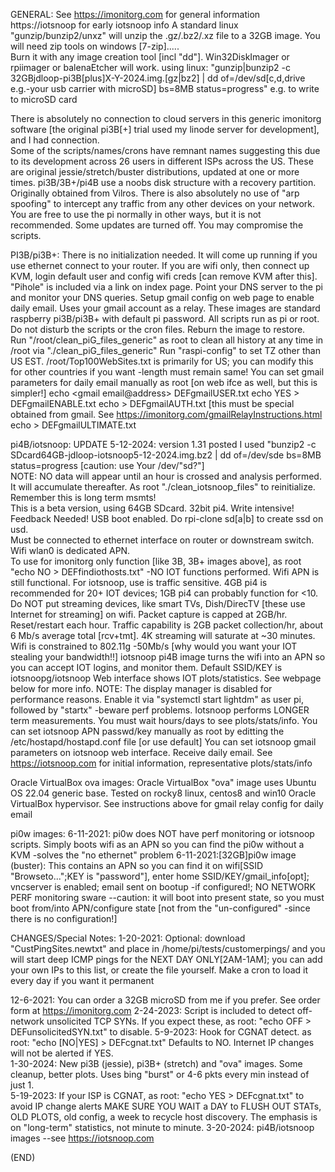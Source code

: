 
GENERAL:
See https://imonitorg.com for general information  https://iotsnoop for early iotsnoop info
A standard linux "gunzip/bunzip2/unxz" will unzip the .gz/.bz2/.xz file to a 32GB image.  You will need zip tools on windows [7-zip].....  
Burn it with any image creation tool [incl "dd"]. Win32DiskImager or rpiimager or balenaEtcher will work.
using linux: "gunzip|bunzip2 -c 32GBjdloop-pi3B[plus]X-Y-2024.img.[gz|bz2] | dd of=/dev/sd[c,d,drive e.g.-your usb carrier with microSD] bs=8MB status=progress"  e.g. to write to microSD card 

There is absolutely no connection to cloud servers in this generic imonitorg software [the original pi3B[+] trial used my linode server for development], and I had connection.   
Some of the scripts/names/crons have remnant names suggesting this due to its development across 26 users in different ISPs across the US. 
These are original jessie/stretch/buster distributions, updated at one or more times.  pi3B/3B+/pi4B use a noobs disk structure with a recovery partition.  Originally obtained from Vilros. 
There is also absolutely no use of "arp spoofing" to intercept any traffic from any other devices on your network.  
You are free to use the pi normally in other ways, but it is not recommended.  Some updates are turned off.  You may compromise the scripts. 

PI3B/pi3B+:
There is no initialization needed.  It will come up running if you use ethernet connect to your router.
If you are wifi only, then connect up KVM, login default user and config wifi creds [can remove KVM after this].
"Pihole" is included via a link on index page.  Point your DNS server to the pi and monitor your DNS queries.
Setup gmail config on web page to enable daily email.  Uses your gmail account as a relay.
These images are standard raspberry pi3B/pi3B+ with default pi password. All scripts run as pi or root.  Do not disturb the scripts or the cron files. Reburn the image to restore.  
Run "/root/clean_piG_files_generic" as root to clean all history at any time in /root via "./clean_piG_files_generic"
Run "raspi-config" to set TZ other than US EST.
/root/Top100WebSites.txt is primarily for US; you can modify this for other countries if you want -length must remain same!
You can set gmail parameters for daily email manually as root [on web ifce as well, but this is simpler!]
echo <gmail email@address> DEFgmailUSER.txt
echo YES > DEFgmailENABLE.txt
echo <key> > DEFgmailAUTH.txt  [this must be special obtained from gmail.  See https://imonitorg.com/gmailRelayInstructions.html 
echo <email address to send to> > DEFgmailULTIMATE.txt

pi4B/iotsnoop:
UPDATE 5-12-2024: version 1.31 posted I used "bunzip2 -c SDcard64GB-jdloop-iotsnoop5-12-2024.img.bz2 | dd of=/dev/sde bs=8MB status=progress [caution: use Your /dev/"sd?"]  
NOTE: NO data will appear until an hour is crossed and analysis performed.  It will accumulate thereafter.  As root "./clean_iotsnoop_files" to reinitialize.  Remember this is long term msmts!  
This is a beta version, using 64GB SDcard. 32bit pi4. Write intensive! Feedback Needed!  USB boot enabled.  Do rpi-clone sd[a|b] to create ssd on usd.  
Must be connected to ethernet interface on router or downstream switch.  Wifi wlan0 is dedicated APN.  
To use for imonitorg only function [like 3B, 3B+ images above], as root "echo NO > DEFfindiothosts.txt" -NO IOT functions performed. Wifi APN is still functional. 
For iotsnoop, use is traffic sensitive.  4GB pi4 is recommended for 20+ IOT devices; 1GB pi4 can probably function for <10.
Do NOT put streaming devices, like smart TVs, Dish/DirecTV [these use Internet for streaming] on wifi. Packet capture is capped at 2GB/hr. Reset/restart each hour.
Traffic capability is 2GB packet collection/hr, about 6 Mb/s average total [rcv+tmt]. 4K streaming will saturate at ~30 minutes. 
Wifi is constrained to 802.11g -50Mb/s [why would you want your IOT stealing your bandwidth!!]
iotsnoop pi4B image turns the wifi into an APN so you can accept IOT logins, and monitor them. Default SSID/KEY is iotsnoopg/iotsnoop
Web interface shows IOT plots/statistics.  See webpage below for more info.
NOTE: The display manager is disabled for performance reasons.  Enable it via "systemctl start lightdm" as user pi, followed by "startx" -beware perf problems. 
Iotsnoop performs LONGER term measurements. You must wait hours/days to see plots/stats/info. 
You can set iotsnoop APN passwd/key manually as root by editting the /etc/hostapd/hostapd.conf file [or use default]
You can set iotsnoop gmail parameters on iotsnoop web interface.  Receive daily email.
See https://iotsnoop.com for initial information, representative plots/stats/info

Oracle VirtualBox ova images:
Oracle VirtualBox "ova" image uses Ubuntu OS 22.04 generic base. Tested on rocky8 linux, centos8 and win10 Oracle VirtualBox hypervisor.
See instructions above for gmail relay config for daily email

pi0w images:
6-11-2021: pi0w does NOT have perf monitoring or iotsnoop scripts.  Simply boots wifi as an APN so you can find the pi0w without a KVM -solves the "no ethernet" problem
6-11-2021:[32GB]pi0w image (buster): This contains an APN so you can find it on wifi[SSID "Browseto...";KEY is "password"], enter home SSID/KEY/gmail_info[opt]; 
vncserver is enabled; email sent on bootup -if configured!;  NO NETWORK PERF monitoring sware --caution: it will boot into present state, 
so you must boot from/into APN/configure state [not from the "un-configured" -since there is no configuration!]

CHANGES/Special Notes:
1-20-2021: Optional: download "CustPingSites.newtxt" and place in /home/pi/tests/customerpings/ and you will start deep ICMP pings for the NEXT DAY ONLY[2AM-1AM]; 
you can add your own IPs to this list, or create the file yourself.  Make a cron to load it every day if you want it permanent

12-6-2021: You can order a 32GB microSD from me if you prefer.  See order form at https://imonitorg.com
2-24-2023: Script is included to detect off-network unsolicited TCP SYNs.  If you expect these, as root: "echo OFF > DEFunsolicitedSYN.txt" to disable.
5-9-2023: Hook for CGNAT detect.  as root: "echo [NO|YES] > DEFcgnat.txt"  Defaults to NO. Internet IP changes will not be alerted if YES.  
1-30-2024: New pi3B (jessie), pi3B+ (stretch) and "ova" images.  Some cleanup, better plots.  Uses bing "burst" or 4-6 pkts every min instead of just 1.  
5-19-2023: If your ISP is CGNAT, as root: "echo YES > DEFcgnat.txt" to avoid IP change alerts
MAKE SURE YOU WAIT a DAY to FLUSH OUT STATs, OLD PLOTS, old config, a week to recycle host discovery.  The emphasis is on "long-term" statistics, not minute to minute.
3-20-2024: pi4B/iotsnoop images --see https://iotsnoop.com














(END)

